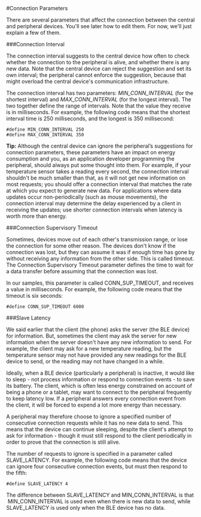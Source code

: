 

<a name="connection_parameters">
#Connection Parameters
</a>

There are several parameters that affect the connection between the central and peripheral devices. You'll see later how to edit them. For now, we'll just explain a few of them.

###Connection Interval

The connection interval suggests to the central device how often to check whether the connection to the peripheral is alive, and whether there is any new data. Note that the central device can reject the suggestion and set its own interval; the peripheral cannot enforce the suggestion, because that might overload the central device's communication infrastructure.

The connection interval has two parameters: *MIN_CONN_INTERVAL* (for the shortest interval) and *MAX_CONN_INTERVAL* (for the longest interval). The two together define the range of intervals. Note that the value they receive is in milliseconds. For example, the following code means that the shortest interval time is 250 milliseconds, and the longest is 350 millisecond:

	#define MIN_CONN_INTERVAL 250
	#define MAX_CONN_INTERVAL 350

**Tip:** Although the central device can ignore the peripheral’s suggestions for connection parameters, these parameters have an impact on energy consumption and you, as an application developer programming the peripheral, should always put some thought into them. For example, if your temperature sensor takes a reading every second, the connection interval shouldn't be much smaller than that, as it will not get new information on most requests; you should offer a connection interval that matches the rate at which you expect to generate new data. For applications where data updates occur non-periodically (such as mouse movements), the connection interval may determine the delay experienced by a client in receiving the updates; use shorter connection intervals when latency is worth more than energy.

###Connection Supervisory Timeout

Sometimes, devices move out of each other's transmission range, or lose the connection for some other reason. The devices don't know if the connection was lost, but they can assume it was if enough time has gone by without receiving any information from the other side. This is called timeout. The Connection Supervisory Timeout parameter defines the time to wait for a data transfer before assuming that the connection was lost.

In our samples, this parameter is called CONN_SUP_TIMEOUT, and receives a value in milliseconds. For example, the following code means that the timeout is six seconds:

	#define CONN_SUP_TIMEOUT 6000

###Slave Latency

We said earlier that the client (the phone) asks the server (the BLE device) for information. But, sometimes the client may ask the server for new information when the server doesn't have any new information to send. For example, the client may ask for a new temperature reading, but the temperature sensor may not have provided any new readings for the BLE device to send, or the reading may not have changed in a while.

Ideally, when a BLE device (particularly a peripheral) is inactive, it would like to sleep - not process information or respond to connection events - to save its battery. The client, which is often less energy constrained on account of being a phone or a tablet, may want to connect to the peripheral frequently to keep latency low. If a peripheral answers every connection event from the client, it will be forced to expend a lot more energy than necessary. 

A peripheral may therefore choose to ignore a specified number of consecutive connection requests while it has no new data to send. This means that the device can continue sleeping, despite the client's attempt to ask for information - though it must still respond to the client periodically in order to prove that the connection is still alive.

The number of requests to ignore is specified in a parameter called SLAVE_LATENCY. For example, the following code means that the device can ignore four consecutive connection events, but must then respond to the fifth:

	#define SLAVE_LATENCY 4

The difference between SLAVE_LATENCY and MIN_CONN_INTERVAL is that  MIN_CONN_INTERVAL is used even when there is new data to send, while SLAVE_LATENCY is used only when the BLE device has no data.
